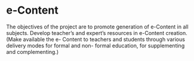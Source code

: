 # e-Content
The objectives of the project are to promote generation of e-Content in all subjects.  Develop teacher’s and expert’s resources in e-Content creation. (Make available the e- Content to teachers and students through various delivery modes for formal and non- formal education, for supplementing and complementing.)
